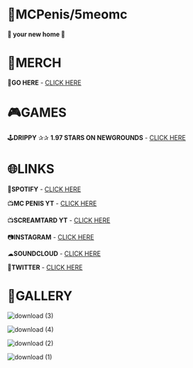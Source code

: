 # 🌃MCPenis/5meomc
**🏡 your new home 🏡**

# 🏪MERCH

🛒**GO HERE** - [CLICK HERE](https://5meomc.printify.me/products) 

# 🎮GAMES

🕹**DRIPPY** ✰✰ **1.97 STARS ON NEWGROUNDS** - [CLICK HERE]( https://www.newgrounds.com/portal/view/849352)

# 🌐LINKS

🎵**SPOTIFY** - [CLICK HERE](https://open.spotify.com/artist/5lDAjxt5f3kf3HhuTbmaja?si=pgiW6MfURsOiYL4HiiKuVA)

📺**MC PENIS YT** - [CLICK HERE](https://www.youtube.com/channel/UCdJREfEoXFABKWxv57Y-MBA)

📺**SCREAMTARD YT** - [CLICK HERE](https://www.youtube.com/channel/UCVzpnXOYzVWJwPOg-CXQYuA)

📷**INSTAGRAM** - [CLICK HERE](https://www.instagram.com/5meomc/)

☁**SOUNDCLOUD** - [CLICK HERE](https://soundcloud.com/mcpeni2)

🐥**TWITTER** - [CLICK HERE](https://twitter.com/Screamtard)


# 🎨GALLERY

![download (3)](https://user-images.githubusercontent.com/111039846/235381743-ad5694ed-fed1-45c8-9d5f-c6d1965fccb1.gif)

![download (4)](https://user-images.githubusercontent.com/111039846/235381746-bf70bbfe-2b50-4008-bbbf-75cf157c11bb.gif)

![download (2)](https://user-images.githubusercontent.com/111039846/235381760-60974ae1-97c2-4451-8830-985993ad10c6.gif)

![download (1)](https://user-images.githubusercontent.com/111039846/235381762-51940659-8676-4c84-b057-03093d6ac264.gif)

